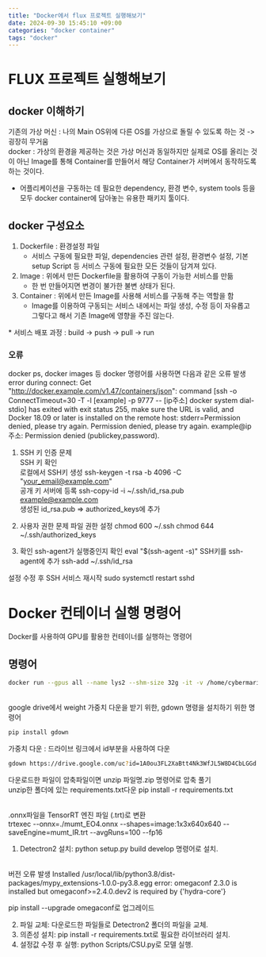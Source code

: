 ```yaml
---
title: "Docker에서 flux 프로젝트 실행해보기"
date: 2024-09-30 15:45:10 +09:00
categories: "docker container"
tags: "docker"
---
```


# FLUX 프로젝트 실행해보기

## docker 이해하기

기존의 가상 머신 : 나의 Main OS위에 다른 OS를 가상으로 돌릴 수 있도록 하는 것
-> 굉장히 무거움
<br>
docker : 가상의 환경을 제공하는 것은 가상 머신과 동일하지만 실제로 OS를 올리는 것이 아닌 Image를 통해 Container를 만들어서 해당 Container가 서버에서 동작하도록 하는 것이다.

- 어플리케이션을 구동하는 데 필요한 dependency, 환경 변수, system tools 등을 모두 docker container에 담아놓는 유용한 패키지 툴이다.

## docker 구성요소

1. Dockerfile : 환경설정 파일
   - 서비스 구동에 필요한 파일, dependencies 관련 설정, 환경변수 설정, 기본 setup Script 등 서비스 구동에 필요한 모든 것들이 담겨져 있다.
2. Image : 위에서 만든 Dockerfile을 활용하여 구동이 가능한 서비스를 만듦
   - 한 번 만들어지면 변경이 불가한 불변 상태가 된다.
3. Container : 위에서 만든 Image를 사용해 서비스를 구동해 주는 역할을 함
   - Image를 이용하여 구동되는 서비스 내에서는 파일 생성, 수정 등이 자유롭고 그렇다고 해서 기존 Image에 영향을 주진 않는다.

\* 서비스 배포 과정 : build -> push -> pull -> run

### 오류

docker ps, docker images 등 docker 명령어를 사용하면 다음과 같은 오류 발생
error during connect: Get "http://docker.example.com/v1.47/containers/json": command [ssh -o ConnectTimeout=30 -T -l [example] -p 9777 -- [ip주소] docker system dial-stdio] has exited with exit status 255, make sure the URL is valid, and Docker 18.09 or later is installed on the remote host: stderr=Permission denied, please try again.
Permission denied, please try again.
example@ip주소: Permission denied (publickey,password).
<br>

1. SSH 키 인증 문제 <br>
   SSH 키 확인
   <br>
   로컬에서 SSH키 생성
   ssh-keygen -t rsa -b 4096 -C "your_email@example.com"
   <br>
   공개 키 서버에 등록
   ssh-copy-id -i ~/.ssh/id_rsa.pub example@example.com
   <br>
   생성된 id_rsa.pub => authorized_keys에 추가

2. 사용자 권한 문제
   파일 권한 설정
   chmod 600 ~/.ssh
   chmod 644 ~/.ssh/authorized_keys

3. 확인
   ssh-agent가 실행중인지 확인
   eval "$(ssh-agent -s)"
   SSH키를 ssh-agent에 추가
   ssh-add ~/.ssh/id_rsa

설정 수정 후 SSH 서비스 재시작
sudo systemctl restart sshd

# Docker 컨테이너 실행 명령어

Docker를 사용하여 GPU를 활용한 컨테이너를 실행하는 명령어

## 명령어

```bash
docker run --gpus all --name lys2 --shm-size 32g -it -v /home/cybermarine/LYS_prac:/workspace nvcr.io/nvidia/pytorch:23.01-py3
```

<br>
google drive에서 weight 가중치 다운을 받기 위한, 
gdown 명령을 설치하기 위한 명령어
<br>

```bash
pip install gdown
```

가중치 다운 : 드라이브 링크에서 id부분을 사용하여 다운
<br>

```bash
gdown https://drive.google.com/uc?id=1A0ou3FL2XaBtt4Nk3WfJL5W8D4CbLGGd
```

다운로드한 파일이 압축파일이면 unzip 파일명.zip 명령어로 압축 풀기
<br>
unzip한 폴더에 있는 requirements.txt다운
pip install -r requirements.txt

<br>
.onnx파일을 TensorRT 엔진 파일 (.trt)로 변환
<br>
trtexec --onnx=./mumt_EO4.onnx --shapes=image:1x3x640x640 --saveEngine=mumt_IR.trt --avgRuns=100 --fp16

1. Detectron2 설치: python setup.py build develop 명령어로 설치.

<br>
버전 오류 발생
Installed /usr/local/lib/python3.8/dist-packages/mypy_extensions-1.0.0-py3.8.egg
error: omegaconf 2.3.0 is installed but omegaconf>=2.4.0.dev2 is required by {'hydra-core'}

pip install --upgrade omegaconf로 업그레이드

2. 파일 교체: 다운로드한 파일들로 Detectron2 폴더의 파일을 교체.
3. 의존성 설치: pip install -r requirements.txt로 필요한 라이브러리 설치.
4. 설정값 수정 후 실행: python Scripts/CSU.py로 모델 실행.
